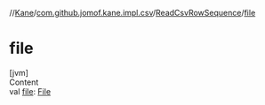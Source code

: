 //[Kane](../../index.md)/[com.github.jomof.kane.impl.csv](../index.md)/[ReadCsvRowSequence](index.md)/[file](file.md)



# file  
[jvm]  
Content  
val [file](file.md): [File](https://docs.oracle.com/javase/8/docs/api/java/io/File.html)  



